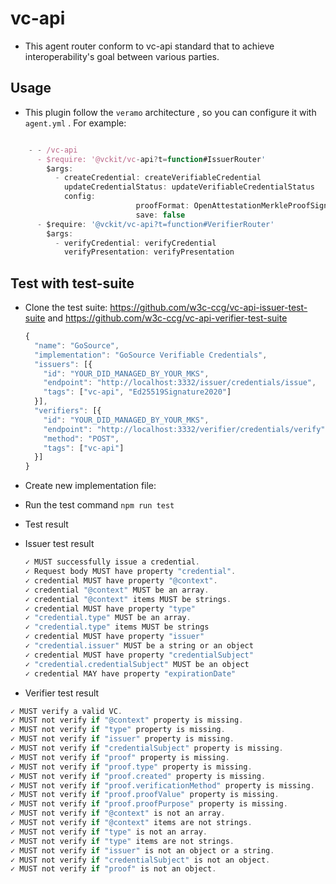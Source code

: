 # vc-api

- This agent router conform to vc-api standard that to achieve interoperability's goal between various parties.

## Usage

- This plugin follow the `veramo` architecture , so you can configure it with `agent.yml` . For example:

```jsx

    - - /vc-api
      - $require: '@vckit/vc-api?t=function#IssuerRouter'
        $args:
          - createCredential: createVerifiableCredential
            updateCredentialStatus: updateVerifiableCredentialStatus
            config:
							proofFormat: OpenAttestationMerkleProofSignature2018
							save: false
      - $require: '@vckit/vc-api?t=function#VerifierRouter'
        $args:
          - verifyCredential: verifyCredential
            verifyPresentation: verifyPresentation
```

## Test with test-suite

- Clone the test suite: https://github.com/w3c-ccg/vc-api-issuer-test-suite and https://github.com/w3c-ccg/vc-api-verifier-test-suite
    
    ```jsx
    {
      "name": "GoSource",
      "implementation": "GoSource Verifiable Credentials",
      "issuers": [{
        "id": "YOUR_DID_MANAGED_BY_YOUR_MKS",
        "endpoint": "http://localhost:3332/issuer/credentials/issue",
        "tags": ["vc-api", "Ed25519Signature2020"]
      }],
      "verifiers": [{
        "id": "YOUR_DID_MANAGED_BY_YOUR_MKS",
        "endpoint": "http://localhost:3332/verifier/credentials/verify",
        "method": "POST",
        "tags": ["vc-api"]
      }]
    }
    ```
    
- Create new implementation file:

- Run the test command `npm run test`
- Test result
- Issuer test result
    
    ```jsx
    ✓ MUST successfully issue a credential.
    ✓ Request body MUST have property "credential".
    ✓ credential MUST have property "@context".
    ✓ credential "@context" MUST be an array.
    ✓ credential "@context" items MUST be strings.
    ✓ credential MUST have property "type"
    ✓ "credential.type" MUST be an array.
    ✓ "credential.type" items MUST be strings
    ✓ credential MUST have property "issuer"
    ✓ "credential.issuer" MUST be a string or an object
    ✓ credential MUST have property "credentialSubject"
    ✓ "credential.credentialSubject" MUST be an object
    ✓ credential MAY have property "expirationDate"
    ```
    
- Verifier test result

```jsx
✓ MUST verify a valid VC.
✓ MUST not verify if "@context" property is missing.
✓ MUST not verify if "type" property is missing.
✓ MUST not verify if "issuer" property is missing.
✓ MUST not verify if "credentialSubject" property is missing.
✓ MUST not verify if "proof" property is missing.
✓ MUST not verify if "proof.type" property is missing.
✓ MUST not verify if "proof.created" property is missing.
✓ MUST not verify if "proof.verificationMethod" property is missing.
✓ MUST not verify if "proof.proofValue" property is missing.
✓ MUST not verify if "proof.proofPurpose" property is missing.
✓ MUST not verify if "@context" is not an array.
✓ MUST not verify if "@context" items are not strings.
✓ MUST not verify if "type" is not an array.
✓ MUST not verify if "type" items are not strings.
✓ MUST not verify if "issuer" is not an object or a string.
✓ MUST not verify if "credentialSubject" is not an object.
✓ MUST not verify if "proof" is not an object.
```